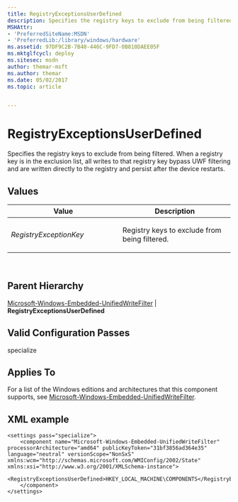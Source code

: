 ```yaml
---
title: RegistryExceptionsUserDefined
description: Specifies the registry keys to exclude from being filtered. When a registry key is in the exclusion list, all writes to that registry key bypass UWF filtering and are written directly to the registry and persist after the device restarts.
MSHAttr:
- 'PreferredSiteName:MSDN'
- 'PreferredLib:/library/windows/hardware'
ms.assetid: 97DF9C2B-7B40-446C-9FD7-0B810DAEE05F
ms.mktglfcycl: deploy
ms.sitesec: msdn
author: themar-msft
ms.author: themar
ms.date: 05/02/2017
ms.topic: article


---
```


# RegistryExceptionsUserDefined


Specifies the registry keys to exclude from being filtered. When a registry key is in the exclusion list, all writes to that registry key bypass UWF filtering and are written directly to the registry and persist after the device restarts.

## Values


<table>
<colgroup>
<col width="50%" />
<col width="50%" />
</colgroup>
<thead>
<tr class="header">
<th>Value</th>
<th>Description</th>
</tr>
</thead>
<tbody>
<tr class="odd">
<td><p><em>RegistryExceptionKey</em></p></td>
<td><p>Registry keys to exclude from being filtered.</p></td>
</tr>
</tbody>
</table>

 

## Parent Hierarchy


[Microsoft-Windows-Embedded-UnifiedWriteFilter](microsoft-windows-embedded-unifiedwritefilter.md) | **RegistryExceptionsUserDefined**

## Valid Configuration Passes


specialize

## Applies To


For a list of the Windows editions and architectures that this component supports, see [Microsoft-Windows-Embedded-UnifiedWriteFilter](microsoft-windows-embedded-unifiedwritefilter.md).

## XML example


```
<settings pass="specialize">
    <component name="Microsoft-Windows-Embedded-UnifiedWriteFilter" processorArchitecture="amd64" publicKeyToken="31bf3856ad364e35" language="neutral" versionScope="NonSxS" xmlns:wcm="http://schemas.microsoft.com/WMIConfig/2002/State" xmlns:xsi="http://www.w3.org/2001/XMLSchema-instance">
        <RegistryExceptionsUserDefined>HKEY_LOCAL_MACHINE\COMPONENTS</RegistryExceptionsUserDefined>
    </component>
</settings>
```

 

 






